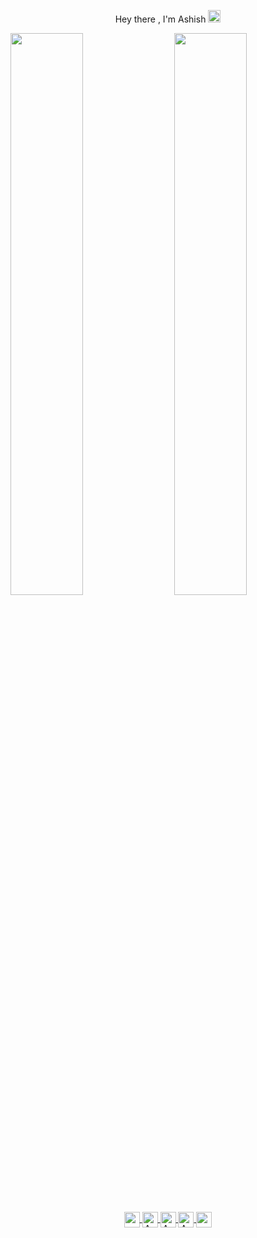 <p align = "center" >  Hey there , I'm Ashish
  <img src = "https://github.com/piyushP7pravin/piyushP7pravin/blob/master/Hi.gif" width ="20px" height ="20px"/>
   </p>

<p align ="left">
<a href="https://profile-summary-for-github.com/user/ashish-3916">
  
  <img  src="https://github-readme-stats.vercel.app/api?username=ashish-3916&show_icons=true&hide_border=true&theme=dark&show_icons=true&line_height=27&count_private=true&include_all_commits=true" width="48%" align="right" >
<img  src="https://github-readme-streak-stats.herokuapp.com/?user=ashish-3916&theme=dark&hide_border=true" width="48%" >
</p>

<!--
<p align="left"> <img src="https://komarev.com/ghpvc/?username=ashish-3916&label=Views&color=blue&style=plastic" alt="ashish" /> </p>

![Github stats](https://github-readme-stats.vercel.app/api?username=ashish-3916)
-->
  <p align = "center">
    </a>
    <a href="https://open.spotify.com/user/vtefw05i2dhqbr8fiy1k91jrg?si=1VY2Ti6WRd2zqxLWUAn7VQ&utm_source=copy-link">
  <img align="center" alt="ashish's Spotify" width="25px" src="https://th.bing.com/th/id/OIP.8OD8Xw6kxFiY-ufpvnFRIgHaFj?w=196&h=180&c=7&r=0&o=5&dpr=1.25&pid=1.7" />
</a>
<a href="http://linkedin.com/in/ashish-dangi">
  <img align="center" alt="Ashish's Linkedin" width="25px"  src="https://github.com/piyushP7pravin/piyushP7pravin/blob/master/Linkedin.svg" />
</a>
<a href="https://leetcode.com/ashu_3916/">
  <img align="center" alt="Ashish's Leetcode" width="25px" src="https://th.bing.com/th/id/OIP.160F6WVOdGkaQitbT3A5dAHaHa?w=150&h=180&c=7&r=0&o=5&dpr=1.25&pid=1.7" />
</a>
<a href="https://codechef.com/users/ashu_3916">
  <img align="center" alt="Ashish's CodeChef" width="25px" src="https://th.bing.com/th/id/OIP.icYKWrdBXl5PQmOQxw7NXwHaHa?w=178&h=180&c=7&r=0&o=5&dpr=1.25&pid=1.7" />
 <!--
<a href="https://codeforces.com/profile/ashu_3916">
  <img align="center" alt="Ashish's CodeForces" width="25px" 
       src="https://cdn.iconscout.com/icon/free/png-128/code-forces-3521352-2944796.png" />

 <a href="https://github.com/ashish-3916">
  <img align="center" alt="ashish's Github" width="25px" src="https://www.bing.com/th?id=AMMS_10dfe5f19c48204f846d5a13a999c47f&w=110&h=110&c=7&rs=1&qlt=95&pcl=f9f9f9&o=6&cdv=1&dpr=1.25&pid=16.1" />
</a> -->
<a href="https://instagram.com/ashish_3916/">
  <img align="center" alt="ashish's Instagram" width="25px" src="https://github.com/piyushP7pravin/piyushP7pravin/blob/master/Instagram.svg" />
</a>

</p>
<!--
<p align ="center">
I'm only seventeen, I don't know anything ...
</p>

https://cdn.jsdelivr.net/npm/simple-icons@v3/icons/instagram.svg



<br>
- 🌱 I’m currently learning BackEnd Web Development <br>
- 👯 I’m looking to collaborate on Projects <br>
- 💬 Ask me about Data Structures And Algorithms <br>
-->
